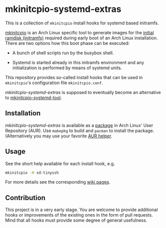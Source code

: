 # mkinitcpio-systemd-extras

This is a collection of `mkinitcpio` install hooks for systemd based
initramfs.

[mkinitcpio](https://wiki.archlinux.org/title/Mkinitcpio) is an Arch Linux
specific tool to generate images for the [initial ramdisk
(initramfs)](https://wiki.archlinux.org/title/Arch_boot_process#initramfs)
required during early boot of an Arch Linux installation. There are two options
how this boot phase can be executed:

* A bunch of shell scripts run by the busybox shell.

* Systemd is started already in this initramfs environment and any
  initialization is performed by means of systemd units.

This repository provides so-called install hooks that can be used in `mkinitcpio`'s
configuration file `mkinitcpio.conf`.

*mkinitcpio-systemd-extras* is supposed to eventually become an alternative to
[mkinitcpio-systemd-tool](https://github.com/random-archer/mkinitcpio-systemd-tool).

## Installation

*mkinitcpio-systemd-extras* is available as a
[package](https://aur.archlinux.org/packages/mkinitcpio-systemd-extras) in Arch
Linux' User Repository (AUR). Use `makepkg` to build and `pacman` to install
the package.  (Alternatively you may use your favorite [AUR
helper](https://wiki.archlinux.org/title/AUR_helpers).

## Usage

See the short help available for each install hook, e.g.

```bash
mkinitcpio -H sd-tinyssh
```

For more details see the corresponding [wiki pages](wiki).

## Contribution

This project is in a very early stage. You are welcome to provide additional
hooks or improvements of the existing ones in the form of pull requests. Mind
that all hooks must provide some degree of general usefulness.
